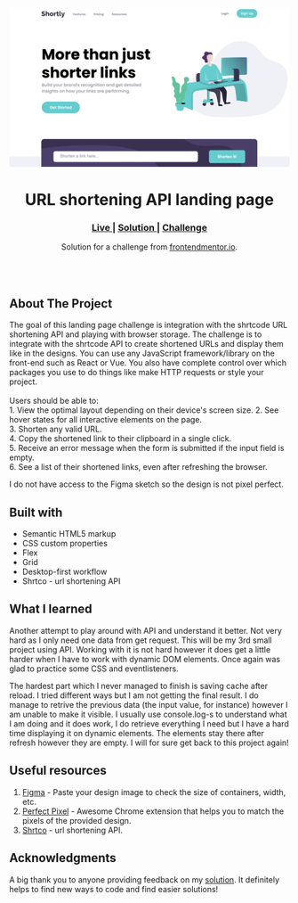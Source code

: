 <img src="https://github.com/catherineisonline/url-shortening-api-frontendmentor/blob/main/images/project-preview.png?raw=true"></img>


<h1 align="center">URL shortening API landing page</h1>

<div align="center">
  <h3>
    <a href="https://catherineisonline.github.io/url-shortening-api-frontendmentor/" color="white">
      Live
    </a>
    <span> | </span>
    <a href="">
      Solution
    </a>
   <span> | </span>
    <a href="https://www.frontendmentor.io/challenges/url-shortening-api-landing-page-2ce3ob-G">
      Challenge
    </a>
  </h3>
</div>
<div align="center">
   Solution for a challenge from  <a href="https://www.frontendmentor.io/" target="_blank">frontendmentor.io</a>.
</div>
<br>
<br>
<br>

## About The Project

<p>The goal of this landing page challenge is integration with the shrtcode URL shortening API and playing with browser storage.
The challenge is to integrate with the shrtcode API to create shortened URLs and display them like in the designs.
You can use any JavaScript framework/library on the front-end such as React or Vue. You also have complete control over which packages you use to do things like make HTTP requests or style your project.
<br><br>Users should be able to:
<br>1. View the optimal layout depending on their device's screen size.
2. See hover states for all interactive elements on the page.
<br>
3. Shorten any valid URL.
<br>
4. Copy the shortened link to their clipboard in a single click.
<br>
  5. Receive an error message when the form is submitted if the input field is empty.
  <br>
  6. See a list of their shortened links, even after refreshing the browser.
<br> <p>I do not have access to the Figma sketch so the design is not pixel perfect.</p>




## Built with 

- Semantic HTML5 markup
- CSS custom properties
- Flex
- Grid
- Desktop-first workflow
- Shrtco - url shortening API

## What I learned
Another attempt to play around with API and understand it better. Not very hard as I only need one data from get request. This will be my 3rd small project using API. Working with it is not hard however it does get a little harder when I have to work with dynamic DOM elements. Once again was glad to practice some CSS and eventlisteners.

The hardest part which I never managed to finish is saving cache after reload. I tried different ways but I am not getting the final result. I do manage to retrive the previous data (the input value, for instance) however I am unable to make it visible. I usually use console.log-s to understand what I am doing and it does work, I do retrieve everything I need but I have a hard time displaying it on dynamic elements. The elements stay there after refresh however they are empty. I will for sure get back to this project again! 


## Useful resources

1. <a href="https://www.figma.com/">Figma</a> - Paste your design image to check the size of containers, width, etc.
2. <a href="https://chrome.google.com/webstore/detail/perfectpixel-by-welldonec/dkaagdgjmgdmbnecmcefdhjekcoceebi">Perfect Pixel</a> - Awesome Chrome extension that helps you to match the pixels of the provided design.
3. <a href="https://shrtco.de/">Shrtco</a> - url shortening API.



## Acknowledgments

A big thank you to anyone providing feedback on my <a href="">solution</a>. It definitely helps to find new ways to code and find easier solutions! 
